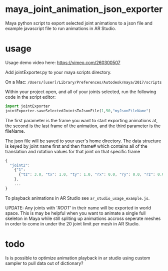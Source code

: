 # maya_joint_animation_json_exporter
Maya python script to export selected joint animations to a json file and example javascript file to run animations in AR Studio.

# usage

Usage demo video here: https://vimeo.com/260300507

Add jointExporter.py to your maya scripts directory. 

On a Mac: ```/Users/[user]/Library/Preferences/Autodesk/maya/2017/scripts```

Within your project open, and all of your joints selected, run the following code in the script editor:

```python
import jointExporter
jointExporter.saveSelectedJointsToJsonFile(1,50,"myJsonFileName")
```
The first parameter is the frame you want to start exporting animations at, the second is the last frame of the animation, and the third parameter is the fileName.

The json file will be saved to your user's home directory. The data structure is keyed by joint name first and then frame# which contains all of the translation and rotation values for that joint on that specific frame

```javascript
{
  "joint2": 
    {"1": 
      {"tz": 3.0, "tx": 1.0, "ty": 1.0, "rx": 0.0, "ry": 0.0, "rz": 0.0
    },
    ...
}
```

To playback animations in AR Studio see `ar_studio_usage_example.js`.

UPDATE: Any joints with '_ROOT_' in their name will be exported in world space. This is may be helpful when you want to animate a single full skeleton in Maya while still spliting up animations accross seperate meshes in order to come in under the 20 joint limit per mesh in AR Studio.

# todo

Is is possible to optimize animation playback in ar studio using custom sampler to pull data out of dictionary?
